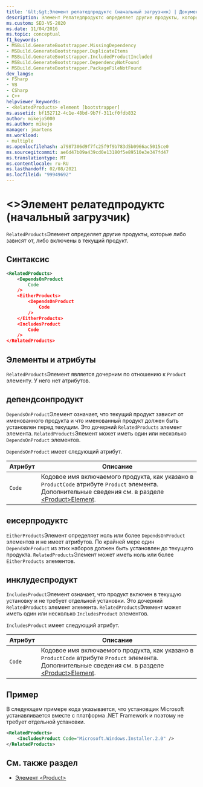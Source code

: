 ```yaml
---
title: '&lt;&gt;Элемент релатедпродуктс (начальный загрузчик) | Документация Майкрософт'
description: Элемент Релатедпродуктс определяет другие продукты, которые либо зависят от текущего продукта, либо включены в него.
ms.custom: SEO-VS-2020
ms.date: 11/04/2016
ms.topic: conceptual
f1_keywords:
- MSBuild.GenerateBootstrapper.MissingDependency
- MSBuild.GenerateBootstrapper.DuplicateItems
- MSBuild.GenerateBootstrapper.IncludedProductIncluded
- MSBuild.GenerateBootstrapper.DependencyNotFound
- MSBuild.GenerateBootstrapper.PackageFileNotFound
dev_langs:
- FSharp
- VB
- CSharp
- C++
helpviewer_keywords:
- <RelatedProducts> element [bootstrapper]
ms.assetid: bf152712-4c1e-48bd-9b7f-311cf0fdb832
author: mikejo5000
ms.author: mikejo
manager: jmartens
ms.workload:
- multiple
ms.openlocfilehash: a7987306d9f7fc25f9f9b783d5b0966ac5015ce0
ms.sourcegitcommit: ae6d47b09a439cd0e13180f5e89510e3e347fd47
ms.translationtype: MT
ms.contentlocale: ru-RU
ms.lasthandoff: 02/08/2021
ms.locfileid: "99949692"
---
```

# <a name="ltrelatedproductsgt-element-bootstrapper"></a>&lt;&gt;Элемент релатедпродуктс (начальный загрузчик)
`RelatedProducts`Элемент определяет другие продукты, которые либо зависят от, либо включены в текущий продукт.

## <a name="syntax"></a>Синтаксис

```xml
<RelatedProducts>
    <DependsOnProduct
        Code
    />
    <EitherProducts>
        <DependsOnProduct
            Code
        />
    </EitherProducts>
    <IncludesProduct
        Code
    />
</RelatedProducts>
```

## <a name="elements-and-attributes"></a>Элементы и атрибуты
 `RelatedProducts`Элемент является дочерним по отношению к `Product` элементу. У него нет атрибутов.

## <a name="dependsonproduct"></a>депендсонпродукт
 `DependsOnProduct`Элемент означает, что текущий продукт зависит от именованного продукта и что именованный продукт должен быть установлен перед текущим. Это дочерний `RelatedProducts` элемент элемента. `RelatedProducts`Элемент может иметь один или несколько `DependsOnProduct` элементов.

 `DependsOnProduct` имеет следующий атрибут.

|Атрибут|Описание|
|---------------|-----------------|
|`Code`|Кодовое имя включаемого продукта, как указано в `ProductCode` атрибуте `Product` элемента. Дополнительные сведения см. в разделе [\<Product>Element](../deployment/product-element-bootstrapper.md).|

## <a name="eitherproducts"></a>еисерпродуктс
 `EitherProducts`Элемент определяет ноль или более `DependsOnProduct` элементов и не имеет атрибутов. По крайней мере один `DependsOnProduct` из этих наборов должен быть установлен до текущего продукта. `RelatedProducts`Элемент может иметь ноль или более `EitherProducts` элементов.

## <a name="includesproduct"></a>инклудеспродукт
 `IncludesProduct`Элемент означает, что продукт включен в текущую установку и не требует отдельной установки. Это дочерний `RelatedProducts` элемент элемента. `RelatedProducts`Элемент может иметь один или несколько `IncludesProduct` элементов.

 `IncludesProduct` имеет следующий атрибут.

|Атрибут|Описание|
|---------------|-----------------|
|`Code`|Кодовое имя включаемого продукта, как указано в `ProductCode` атрибуте `Product` элемента. Дополнительные сведения см. в разделе [\<Product>Element](../deployment/product-element-bootstrapper.md).|

## <a name="example"></a>Пример
 В следующем примере кода указывается, что установщик Microsoft устанавливается вместе с платформа .NET Framework и поэтому не требует отдельной установки.

```xml
<RelatedProducts>
    <IncludesProduct Code="Microsoft.Windows.Installer.2.0" />
</RelatedProducts>
```

## <a name="see-also"></a>См. также раздел
- [Элемент \<Product>](../deployment/product-element-bootstrapper.md)